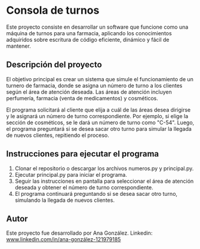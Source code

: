# Consola de turnos

Este proyecto consiste en desarrollar un software que funcione como una máquina de turnos para una farmacia, aplicando los conocimientos adquiridos sobre escritura de código eficiente, dinámico y fácil de mantener.

## Descripción del proyecto

El objetivo principal es crear un sistema que simule el funcionamiento de un turnero de farmacia, donde se asigna un número de turno a los clientes según el área de atención deseada. Las áreas de atención incluyen perfumería, farmacia (venta de medicamentos) y cosméticos.

El programa solicitará al cliente que elija a cuál de las áreas desea dirigirse y le asignará un número de turno correspondiente. Por ejemplo, si elige la sección de cosméticos, se le dará un número de turno como "C-54". Luego, el programa preguntará si se desea sacar otro turno para simular la llegada de nuevos clientes, repitiendo el proceso.

## Instrucciones para ejecutar el programa

1. Clonar el repositorio o descargar los archivos numeros.py y principal.py.
2. Ejecutar principal.py para iniciar el programa.
3. Seguir las instrucciones en pantalla para seleccionar el área de atención deseada y obtener el número de turno correspondiente.
4. El programa continuará preguntando si se desea sacar otro turno, simulando la llegada de nuevos clientes.

## Autor

Este proyecto fue desarrollado por Ana González.
Linkedin: www.linkedin.com/in/ana-gonzález-121979185
